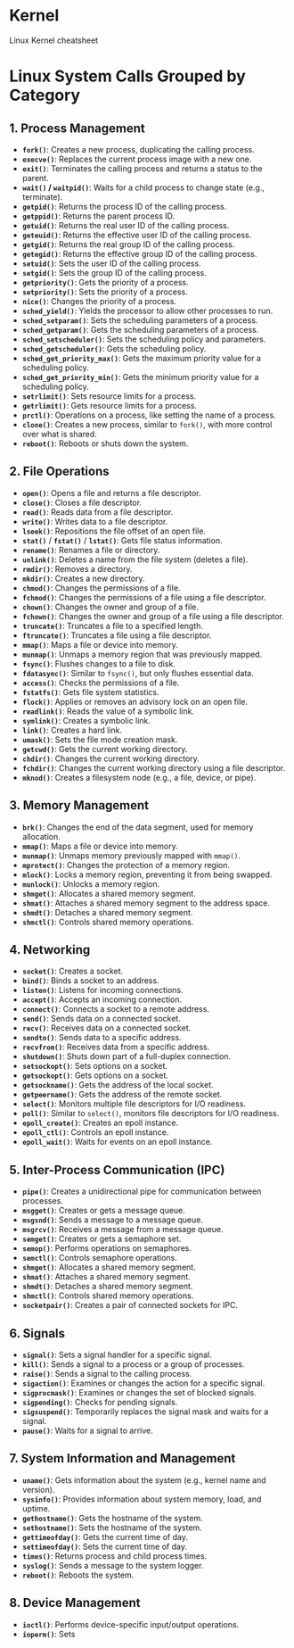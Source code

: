 # Kernel
Linux Kernel cheatsheet

# Linux System Calls Grouped by Category

## 1. Process Management
- **`fork()`**: Creates a new process, duplicating the calling process.
- **`execve()`**: Replaces the current process image with a new one.
- **`exit()`**: Terminates the calling process and returns a status to the parent.
- **`wait()` / `waitpid()`**: Waits for a child process to change state (e.g., terminate).
- **`getpid()`**: Returns the process ID of the calling process.
- **`getppid()`**: Returns the parent process ID.
- **`getuid()`**: Returns the real user ID of the calling process.
- **`geteuid()`**: Returns the effective user ID of the calling process.
- **`getgid()`**: Returns the real group ID of the calling process.
- **`getegid()`**: Returns the effective group ID of the calling process.
- **`setuid()`**: Sets the user ID of the calling process.
- **`setgid()`**: Sets the group ID of the calling process.
- **`getpriority()`**: Gets the priority of a process.
- **`setpriority()`**: Sets the priority of a process.
- **`nice()`**: Changes the priority of a process.
- **`sched_yield()`**: Yields the processor to allow other processes to run.
- **`sched_setparam()`**: Sets the scheduling parameters of a process.
- **`sched_getparam()`**: Gets the scheduling parameters of a process.
- **`sched_setscheduler()`**: Sets the scheduling policy and parameters.
- **`sched_getscheduler()`**: Gets the scheduling policy.
- **`sched_get_priority_max()`**: Gets the maximum priority value for a scheduling policy.
- **`sched_get_priority_min()`**: Gets the minimum priority value for a scheduling policy.
- **`setrlimit()`**: Sets resource limits for a process.
- **`getrlimit()`**: Gets resource limits for a process.
- **`prctl()`**: Operations on a process, like setting the name of a process.
- **`clone()`**: Creates a new process, similar to `fork()`, with more control over what is shared.
- **`reboot()`**: Reboots or shuts down the system.

## 2. File Operations
- **`open()`**: Opens a file and returns a file descriptor.
- **`close()`**: Closes a file descriptor.
- **`read()`**: Reads data from a file descriptor.
- **`write()`**: Writes data to a file descriptor.
- **`lseek()`**: Repositions the file offset of an open file.
- **`stat()`** / **`fstat()`** / **`lstat()`**: Gets file status information.
- **`rename()`**: Renames a file or directory.
- **`unlink()`**: Deletes a name from the file system (deletes a file).
- **`rmdir()`**: Removes a directory.
- **`mkdir()`**: Creates a new directory.
- **`chmod()`**: Changes the permissions of a file.
- **`fchmod()`**: Changes the permissions of a file using a file descriptor.
- **`chown()`**: Changes the owner and group of a file.
- **`fchown()`**: Changes the owner and group of a file using a file descriptor.
- **`truncate()`**: Truncates a file to a specified length.
- **`ftruncate()`**: Truncates a file using a file descriptor.
- **`mmap()`**: Maps a file or device into memory.
- **`munmap()`**: Unmaps a memory region that was previously mapped.
- **`fsync()`**: Flushes changes to a file to disk.
- **`fdatasync()`**: Similar to `fsync()`, but only flushes essential data.
- **`access()`**: Checks the permissions of a file.
- **`fstatfs()`**: Gets file system statistics.
- **`flock()`**: Applies or removes an advisory lock on an open file.
- **`readlink()`**: Reads the value of a symbolic link.
- **`symlink()`**: Creates a symbolic link.
- **`link()`**: Creates a hard link.
- **`umask()`**: Sets the file mode creation mask.
- **`getcwd()`**: Gets the current working directory.
- **`chdir()`**: Changes the current working directory.
- **`fchdir()`**: Changes the current working directory using a file descriptor.
- **`mknod()`**: Creates a filesystem node (e.g., a file, device, or pipe).

## 3. Memory Management
- **`brk()`**: Changes the end of the data segment, used for memory allocation.
- **`mmap()`**: Maps a file or device into memory.
- **`munmap()`**: Unmaps memory previously mapped with `mmap()`.
- **`mprotect()`**: Changes the protection of a memory region.
- **`mlock()`**: Locks a memory region, preventing it from being swapped.
- **`munlock()`**: Unlocks a memory region.
- **`shmget()`**: Allocates a shared memory segment.
- **`shmat()`**: Attaches a shared memory segment to the address space.
- **`shmdt()`**: Detaches a shared memory segment.
- **`shmctl()`**: Controls shared memory operations.

## 4. Networking
- **`socket()`**: Creates a socket.
- **`bind()`**: Binds a socket to an address.
- **`listen()`**: Listens for incoming connections.
- **`accept()`**: Accepts an incoming connection.
- **`connect()`**: Connects a socket to a remote address.
- **`send()`**: Sends data on a connected socket.
- **`recv()`**: Receives data on a connected socket.
- **`sendto()`**: Sends data to a specific address.
- **`recvfrom()`**: Receives data from a specific address.
- **`shutdown()`**: Shuts down part of a full-duplex connection.
- **`setsockopt()`**: Sets options on a socket.
- **`getsockopt()`**: Gets options on a socket.
- **`getsockname()`**: Gets the address of the local socket.
- **`getpeername()`**: Gets the address of the remote socket.
- **`select()`**: Monitors multiple file descriptors for I/O readiness.
- **`poll()`**: Similar to `select()`, monitors file descriptors for I/O readiness.
- **`epoll_create()`**: Creates an epoll instance.
- **`epoll_ctl()`**: Controls an epoll instance.
- **`epoll_wait()`**: Waits for events on an epoll instance.

## 5. Inter-Process Communication (IPC)
- **`pipe()`**: Creates a unidirectional pipe for communication between processes.
- **`msgget()`**: Creates or gets a message queue.
- **`msgsnd()`**: Sends a message to a message queue.
- **`msgrcv()`**: Receives a message from a message queue.
- **`semget()`**: Creates or gets a semaphore set.
- **`semop()`**: Performs operations on semaphores.
- **`semctl()`**: Controls semaphore operations.
- **`shmget()`**: Allocates a shared memory segment.
- **`shmat()`**: Attaches a shared memory segment.
- **`shmdt()`**: Detaches a shared memory segment.
- **`shmctl()`**: Controls shared memory operations.
- **`socketpair()`**: Creates a pair of connected sockets for IPC.

## 6. Signals
- **`signal()`**: Sets a signal handler for a specific signal.
- **`kill()`**: Sends a signal to a process or a group of processes.
- **`raise()`**: Sends a signal to the calling process.
- **`sigaction()`**: Examines or changes the action for a specific signal.
- **`sigprocmask()`**: Examines or changes the set of blocked signals.
- **`sigpending()`**: Checks for pending signals.
- **`sigsuspend()`**: Temporarily replaces the signal mask and waits for a signal.
- **`pause()`**: Waits for a signal to arrive.

## 7. System Information and Management
- **`uname()`**: Gets information about the system (e.g., kernel name and version).
- **`sysinfo()`**: Provides information about system memory, load, and uptime.
- **`gethostname()`**: Gets the hostname of the system.
- **`sethostname()`**: Sets the hostname of the system.
- **`gettimeofday()`**: Gets the current time of day.
- **`settimeofday()`**: Sets the current time of day.
- **`times()`**: Returns process and child process times.
- **`syslog()`**: Sends a message to the system logger.
- **`reboot()`**: Reboots the system.

## 8. Device Management
- **`ioctl()`**: Performs device-specific input/output operations.
- **`ioperm()`**: Sets
